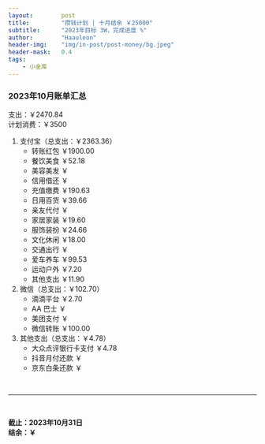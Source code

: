 ```yaml
---
layout:        post
title:         "攒钱计划 | 十月结余 ￥25000"
subtitle:      "2023年目标 3W，完成进度 %"
author:        "Haauleon"
header-img:    "img/in-post/post-money/bg.jpeg"
header-mask:   0.4
tags:
    - 小金库
---
```


### 2023年10月账单汇总             
支出：￥2470.84         
计划消费：￥3500        

1. 支付宝（总支出：￥2363.36）   
    - 转账红包 ￥1900.00   
    - 餐饮美食 ￥52.18    
    - 美容美发 ￥     
    - 信用借还 ￥    
    - 充值缴费 ￥190.63     
    - 日用百货 ￥39.66      
    - 亲友代付 ￥     
    - 家居家装 ￥19.60    
    - 服饰装扮 ￥24.66       
    - 文化休闲 ￥18.00    
    - 交通出行 ￥      
    - 爱车养车 ￥99.53      
    - 运动户外 ￥7.20
    - 其他支出 ￥11.90      
2. 微信（总支出：￥102.70）      
    - 滴滴平台 ￥2.70   
    - AA 巴士 ￥    
    - 美团支付 ￥      
    - 微信转账 ￥100.00       
3. 其他支出（总支出：￥4.78）     
    - 大众点评银行卡支付 ￥4.78    
    - 抖音月付还款 ￥    
    - 京东白条还款 ￥   

<br>

---

<br>

**截止：2023年10月31日**      
**结余：￥**        